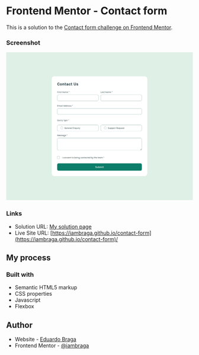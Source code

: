 # Frontend Mentor - Contact form

This is a solution to the [Contact form challenge on Frontend Mentor](https://www.frontendmentor.io/challenges/contact-form--G-hYlqKJj).

### Screenshot

![](./screenshot.jpg)

### Links

-   Solution URL: [My solution page](https://www.frontendmentor.io/solutions/responsive-contact-form-page-html-css-js-ViEajFmP1c)
-   Live Site URL: [https://iambraga.github.io/contact-form](https://iambraga.github.io/contact-form)/

## My process

### Built with

-   Semantic HTML5 markup
-   CSS properties
-   Javascript
-   Flexbox

## Author

-   Website - [Eduardo Braga](https://github.com/iambraga)
-   Frontend Mentor - [@iambraga](https://www.frontendmentor.io/profile/iambraga)
